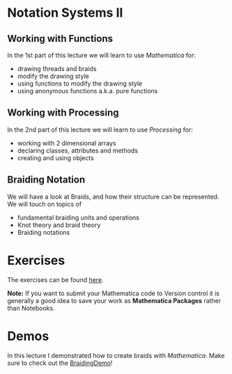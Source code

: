 # Notation Systems II

## Working with Functions

In the 1st part of this lecture we will learn to use *Mathematica* for:

- drawing threads and braids
- modify the drawing style
- using functions to modify the drawing style
- using anonymous functions a.k.a. pure functions

## Working with Processing

In the 2nd part of this lecture we will learn to use *Processing* for:

- working with 2 dimensional arrays
- declaring classes, attributes and methods
- creating and using objects

## Braiding Notation

We will have a look at Braids, and how their structure can be represented.
We will touch on topics of

- fundamental braiding units and operations
- Knot theory and braid theory
- Braiding notations

# Exercises

The exercises can be found [here](exercises).

**Note:**
If you want to submit your Mathematica code to Version control it is generally a good idea to save your work as **Mathematica Packages** rather than Notebooks.

# Demos

In this lecture I demonstrated how to create braids with *Mathematica*.
Make sure to check out the [BraidingDemo](demos/BraidingDemo.m)!




